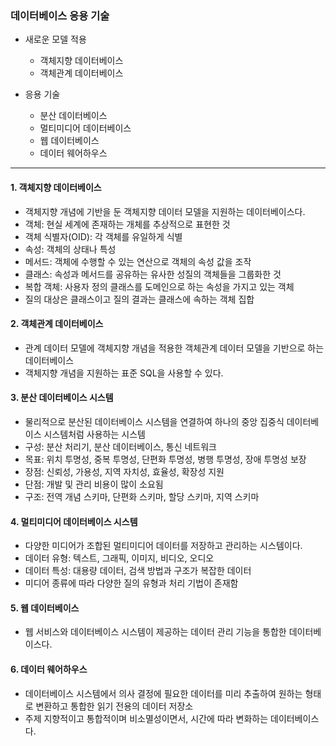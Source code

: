 ### 데이터베이스 응용 기술
- 새로운 모델 적용
  - 객체지향 데이터베이스
  - 객체관계 데이터베이스

- 응용 기술
  - 분산 데이터베이스
  - 멀티미디어 데이터베이스
  - 웹 데이터베이스
  - 데이터 웨어하우스
---
#### 1. 객체지향 데이터베이스
- 객체지향 개념에 기반을 둔 객체지향 데이터 모델을 지원하는 데이터베이스다.
- 객체: 현실 세계에 존재하는 개체를 추상적으로 표현한 것
- 객체 식별자(OID): 각 객체를 유일하게 식별
- 속성: 객체의 상태나 특성
- 메서드: 객체에 수행할 수 있는 연산으로 객체의 속성 값을 조작
- 클래스: 속성과 메서드를 공유하는 유사한 성질의 객체들을 그룹화한 것
- 복합 객체: 사용자 정의 클래스를 도메인으로 하는 속성을 가지고 있는 객체
- 질의 대상은 클래스이고 질의 결과는 클래스에 속하는 객체 집합

#### 2. 객체관계 데이터베이스
- 관계 데이터 모델에 객체지향 개념을 적용한 객체관계 데이터 모델을 기반으로 하는 데이터베이스
- 객체지향 개념을 지원하는 표준 SQL을 사용할 수 있다.

#### 3. 분산 데이터베이스 시스템
- 물리적으로 분산된 데이터베이스 시스템을 연결하여 하나의 중앙 집중식 데이터베이스 시스템처럼 사용하는 시스템
- 구성: 분산 처리기, 분산 데이터베이스, 통신 네트워크
- 목표: 위치 투명성, 중복 투명성, 단편화 투명성, 병행 투명성, 장애 투명성 보장
- 장점: 신뢰성, 가용성, 지역 자치성, 효율성, 확장성 지원
- 단점: 개발 및 관리 비용이 많이 소요됨
- 구조: 전역 개념 스키마, 단편화 스키마, 할당 스키마, 지역 스키마

#### 4. 멀티미디어 데이터베이스 시스템
- 다양한 미디어가 조합된 멀티미디어 데이터를 저장하고 관리하는 시스템이다.
- 데이터 유형: 텍스트, 그래픽, 이미지, 비디오, 오디오
- 데이터 특성: 대용량 데이터, 검색 방법과 구조가 복잡한 데이터
- 미디어 종류에 따라 다양한 질의 유형과 처리 기법이 존재함

#### 5. 웹 데이터베이스
- 웹 서비스와 데이터베이스 시스템이 제공하는 데이터 관리 기능을 통합한 데이터베이스다.

#### 6. 데이터 웨어하우스
- 데이터베이스 시스템에서 의사 결정에 필요한 데이터를 미리 추출하여 원하는 형태로 변환하고 통합한 읽기 전용의 데이터 저장소
- 주제 지향적이고 통합적이며 비소멸성이면서, 시간에 따라 변화하는 데이터베이스다.
